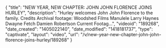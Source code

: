 {
    "title": "NEW YEAR, NEW CHAPTER: JOHN JOHN FLORENCE JOINS HURLEY",
    "description": "Hurley welcomes John John Florence to the family. Credits Archival footage: Woodshed Films Manulele Larry Haynes Dwayne Fetch Damien Robertson Current Footag...",
    "videoid": "189268",
    "date_created": "1405022140",
    "date_modified": "1418181737",
    "type": "captivate",
    "layout": "video",
    "url": "\/v\/new-year-new-chapter-john-john-florence-joins-hurley\/189268"
}